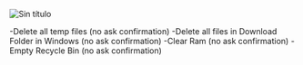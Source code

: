 ![Sin título](https://github.com/user-attachments/assets/30ec8ed4-3f27-41cf-834b-6ae2bf01f5d3)




-Delete all temp files (no ask confirmation)
-Delete all files in Download Folder in Windows (no ask confirmation)
-Clear Ram (no ask confirmation)
-Empty Recycle Bin (no ask confirmation)
